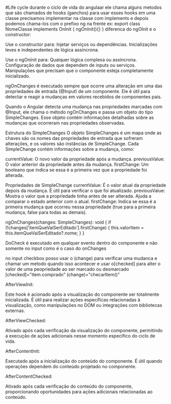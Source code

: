 #Life cycle
durante o ciclo de vida do angulaar ele chama alguns metodos que são chamados de hooks (ganchos)
para usar esses hooks em uma classe precisamos implementar na classe com implements e depois podemos chama-los com o prefixo ng na frente ex: 
export class NomeClasse implements OnInit { ngOnInit(){} }
diferenca do ngOInit e o constructor:

Use o constructor para:
Injetar serviços ou dependências.
Inicializações leves e independentes de lógica assíncrona.

Use o ngOnInit para:
Qualquer lógica complexa ou assíncrona.
Configuração de dados que dependem de inputs ou serviços.
Manipulações que precisam que o componente esteja completamente inicializado.

ngOnChanges é executado sempre que ocorre uma alteração em uma das propriedades de entrada (@Input) de um componente. Ele é útil para detectar e reagir a mudanças em valores recebidos de componentes pais.

Quando o Angular detecta uma mudança nas propriedades marcadas com @Input, ele chama o método ngOnChanges e passa um objeto do tipo SimpleChanges. Esse objeto contém informações detalhadas sobre as mudanças que ocorreram nas propriedades observadas.

Estrutura do SimpleChanges
O objeto SimpleChanges é um mapa onde as chaves são os nomes das propriedades de entrada que sofreram alterações, e os valores são instâncias de SimpleChange. Cada SimpleChange contém informações sobre a mudança, como:

currentValue: O novo valor da propriedade após a mudança.
previousValue: O valor anterior da propriedade antes da mudança.
firstChange: Um booleano que indica se essa é a primeira vez que a propriedade foi alterada.

Propriedades de SimpleChange
currentValue: É o valor atual da propriedade depois da mudança. É útil para verificar o que foi atualizado.
previousValue: Mostra o valor que a propriedade tinha antes de ser alterada. Ajuda a comparar o estado anterior com o atual.
firstChange: Indica se essa é a primeira mudança que ocorreu nessa propriedade (true para a primeira mudança, false para todas as demais).

ngOnChanges(changes: SimpleChanges): void {
    if (!changes['itemQueVaiSerEditado'].firstChange) {
        this.valorItem = this.itemQueVaiSerEditado?.nome;
    }
}

DoCheck é executado em qualquer evento dentro do componente e não somente no input como é o caso do onChanges

no input checkbox posso usar o (change) para verificar uma mudanca e chamar um metodo quando isso acontecer e usar o[checked] para alter o valor de uma peopriedade ao ser marcado ou desmarcado
  [checked]="item.comprado"
  (change)="checarItem()"

  AfterViewInit:

Este hook é acionado após a visualização do componente ser totalmente inicializada. É útil para realizar ações específicas relacionadas à visualização, como manipulações no DOM ou integrações com bibliotecas externas.

AfterViewChecked:

Ativado após cada verificação da visualização do componente, permitindo a execução de ações adicionais nesse momento específico do ciclo de vida.

AfterContentInit:

Executado após a inicialização do conteúdo do componente. É útil quando operações dependem do conteúdo projetado no componente.

AfterContentChecked:

Ativado após cada verificação do conteúdo do componente, proporcionando oportunidades para ações adicionais relacionadas ao conteúdo.